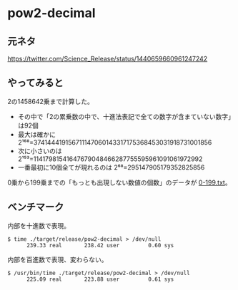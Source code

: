 # pow2-decimal

## 元ネタ

https://twitter.com/Science_Release/status/1440659660961247242

## やってみると

2の1458642乗まで計算した。

* その中で「2の累乗数の中で、十進法表記で全ての数字が含まていない数字」は92個
* 最大は確かに 2¹⁶⁸=374144419156711147060143317175368453031918731001856
* 次に小さいのは 2¹⁵³=11417981541647679048466287755595961091061972992
* 一番最初に10個全てが現れるのは 2⁶⁸=295147905179352825856

0乗から199乗までの「もっとも出現しない数値の個数」のデータが [0-199.txt](./0-199.txt)。

## ベンチマーク

内部を十進数で表現。

```
$ time ./target/release/pow2-decimal > /dev/null
      239.33 real       238.42 user         0.60 sys
```

内部を百進数で表現、変わらない。

```
$ /usr/bin/time ./target/release/pow2-decimal > /dev/null
      225.09 real       223.88 user         0.61 sys
```
